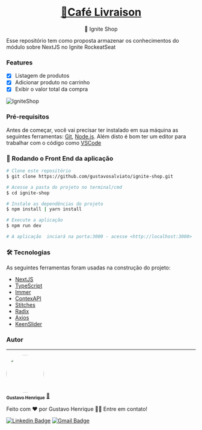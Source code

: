 <h1 align="center">
    <a href="">🔗Café Livraison</a>
</h1>

<p align="center">🚀 Ignite Shop</p>

Esse repositório tem como proposta armazenar os conhecimentos do módulo sobre NextJS no Ignite RockeatSeat

### Features

- [x] Listagem de produtos
- [x] Adicionar produto no carrinho
- [x] Exibir o valor total da compra

![IgniteShop](https://i.imgur.com/tHkhi32.png)

### Pré-requisitos

Antes de começar, você vai precisar ter instalado em sua máquina as seguintes ferramentas:
[Git](https://git-scm.com), [Node.js](https://nodejs.org/en/). 
Além disto é bom ter um editor para trabalhar com o código como [VSCode](https://code.visualstudio.com/)

### 🎲 Rodando o Front End da aplicação

```bash
# Clone este repositório
$ git clone https://github.com/gustavosalviato/ignite-shop.git

# Acesse a pasta do projeto no terminal/cmd
$ cd ignite-shop

# Instale as dependências do projeto
$ npm install | yarn install 

# Execute a aplicação
$ npm run dev

# A aplicação  inciará na porta:3000 - acesse <http://localhost:3000>
```


### 🛠 Tecnologias

As seguintes ferramentas foram usadas na construção do projeto:

- [NextJS](https://pt-br.reactjs.org/)
- [TypeScript](https://www.typescriptlang.org/)
- [Immer](https://github.com/immerjs/immer)
- [ContexAPI](https://reactjs.org/docs/context.html)
- [Stitches](https://stitches.dev/)
- [Radix](https://www.radix-ui.com/)
- [Axios](https://axios-http.com/ptbr/docs/intro)
- [KeenSlider](https://github.com/colinhacks/zod)



### Autor
---

<a href="/">
 <img style="border-radius: 50%;" src="https://avatars.githubusercontent.com/u/75762976?v=4" width="100px;" alt=""/>
 <br />
 <sub><b>Gustavo Henrique</b></sub></a> <a href="" title="User">🚀</a>


Feito com ❤️ por Gustavo Henrique 👋🏽 Entre em contato!

 [![Linkedin Badge](https://img.shields.io/badge/-Gustavo-blue?style=flat-square&logo=Linkedin&logoColor=white&link=https://www.linkedin.com/in/gustavo-henrique-910048212/)](https://www.linkedin.com/in/gustavo-henrique-910048212/) 
[![Gmail Badge](https://img.shields.io/badge/-gustavosalviato8-c14438?style=flat-square&logo=Gmail&logoColor=white&link=mailto:gustavosalviato8@gmail.com)](mailto:gustavosalviato8@gmail.com)
